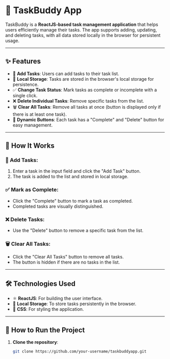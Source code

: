 # 🌟 TaskBuddy App  

TaskBuddy is a **ReactJS-based task management application** that helps users efficiently manage their tasks. The app supports adding, updating, and deleting tasks, with all data stored locally in the browser for persistent usage.  

---

## ✨ Features  

- 📝 **Add Tasks**: Users can add tasks to their task list.  
- 💾 **Local Storage**: Tasks are stored in the browser's local storage for persistence.  
- ✅ **Change Task Status**: Mark tasks as complete or incomplete with a single click.  
- ❌ **Delete Individual Tasks**: Remove specific tasks from the list.  
- 🗑️ **Clear All Tasks**: Remove all tasks at once (button is displayed only if there is at least one task).  
- 🔘 **Dynamic Buttons**: Each task has a "Complete" and "Delete" button for easy management.  

---

## 🔧 How It Works  

### 📝 Add Tasks:  
1. Enter a task in the input field and click the "Add Task" button.  
2. The task is added to the list and stored in local storage.  

### ✅ Mark as Complete:  
- Click the "Complete" button to mark a task as completed.  
- Completed tasks are visually distinguished.  

### ❌ Delete Tasks:  
- Use the "Delete" button to remove a specific task from the list.  

### 🗑️ Clear All Tasks:  
- Click the "Clear All Tasks" button to remove all tasks.  
- The button is hidden if there are no tasks in the list.  

---

## 🛠️ Technologies Used  

- ⚛️ **ReactJS**: For building the user interface.  
- 💾 **Local Storage**: To store tasks persistently in the browser.  
- 🎨 **CSS**: For styling the application.  

---

## 🚀 How to Run the Project  

1. **Clone the repository**:  
   ```bash
   git clone https://github.com/your-username/taskbuddyapp.git
